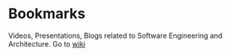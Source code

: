 # Bookmarks
Videos, Presentations, Blogs related to Software Engineering and Architecture. Go to [wiki](https://github.com/avanathan/Bookmarks/wiki)


